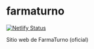 # farmaturno

[![Netlify Status](https://api.netlify.com/api/v1/badges/82eb400d-82d9-47af-9083-755757288084/deploy-status)](https://app.netlify.com/sites/farma-turno/deploys)

Sitio web de FarmaTurno (oficial)
